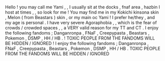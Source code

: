 Hello ! you may call me Yami , , I usually sit at the docks , fnaf area , hazbin
I host at times , , so look for me ! You may find me in my Kokichi kinsona skin , Melon ( from Beastars ) skin , or my main oc Yami !
I prefer he/they , and my age is personal .
I have very severe Agoraphobia , , which is the fear of crowds / crowded spaces , , a VERY valid reason for my TT and CT .
I enjoy the following fandoms ; Danganronpa , FNaF , Creepypasta , Beastars , Pokemon , DSMP , HH / HB .
! TOXIC PEOPLE FROM THE FANDOMS WILL BE HIDDEN / IGNORED !
I enjoy the following fandoms ; Danganronpa , FNaF , Creepypasta , Beastars , Pokemon , DSMP , HH / HB . 
TOXIC PEOPLE FROM THE FANDOMS WILL BE HIDDEN / IGNORED
